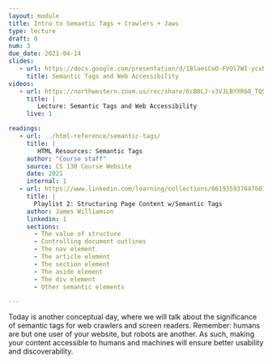 ```yaml
---
layout: module
title: Intro to Semantic Tags + Crawlers + Jaws
type: lecture
draft: 0
num: 3
due_date: 2021-04-14
slides:
   - url: https://docs.google.com/presentation/d/1BlaesCoO-FVOl7WI-ycxh8OE5wmm7Q-tvSFBUq2gmhk/edit?usp=sharing
     title: Semantic Tags and Web Accessibility
videos: 
   - url: https://northwestern.zoom.us/rec/share/6cB0LJ-v3VJLBYXR60_TQ5ITI7Xpeaa82nAeqPEKzBxIXUyQJqnB7xZsNdt3-5TY
     title: |
        Lecture: Semantic Tags and Web Accessibility
     live: 1

readings:
   - url: ../html-reference/semantic-tags/
     title: |
        HTML Resources: Semantic Tags
     author: "Course staff"
     source: CS 130 Course Website
     date: 2021
     internal: 1
   - url: https://www.linkedin.com/learning/collections/6619359376476033024?u=75814418
     title: |
       Playlist 2: Structuring Page Content w/Semantic Tags 
     author: James Williamson
     linkedin: 1
     sections:
       - The value of structure
       - Controlling document outlines
       - The nav element
       - The article element
       - The section element
       - The aside element
       - The div element
       - Other semantic elements

---
```



Today is another conceptual day, where we will talk about the significance of semantic tags for web crawlers and screen readers. Remember: humans are but one user of your website, but robots are another. As such, making your content accessible to humans and machines will ensure better usability and discoverability.